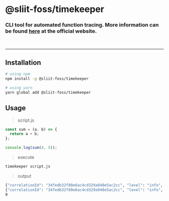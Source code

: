 # @sliit-foss/timekeeper

### CLI tool for automated function tracing. More information can be found [here](https://timekeeper.sliitfoss.org/) at the official website.

<br/>

---

## Installation

```bash
# using npm
npm install -g @sliit-foss/timekeeper

# using yarn
yarn global add @sliit-foss/timekeeper
```

## Usage

> script.js

```js
const sum = (a, b) => {
  return a + b;
};

console.log(sum(4, 5));
```

> execute

```bash
timekeeper script.js
```

> output

```bash
{"correlationId": "34fedb32f80e6ac4cd329a948e5ac2cc", "level": "info", "message": "[tracer] - sum execution initiated", "timestamp": "2023-05-25T04:25:52.180Z"}
{"correlationId": "34fedb32f80e6ac4cd329a948e5ac2cc", "level": "info", "message": "[tracer] - sum execution completed - execution_time : 0.05579999997280538ms", "timestamp": "2023-05-25T04:25:52.180Z"}
9
```
